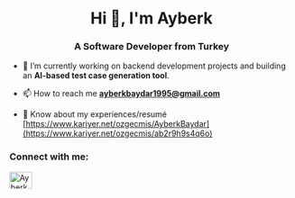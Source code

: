 <h1 align="center">Hi 👋, I'm Ayberk</h1>
<h3 align="center">A Software Developer from Turkey</h3>

- 🌱 I’m currently working on backend development projects and building an **AI-based test case generation tool**.

- 📫 How to reach me **ayberkbaydar1995@gmail.com**

- 📄 Know about my experiences/resumé [https://www.kariyer.net/ozgecmis/AyberkBaydar](https://www.kariyer.net/ozgecmis/ab2r9h9s4q6o)

<h3 align="left">Connect with me:</h3>
<p align="left">
  <a href="https://www.linkedin.com/in/ayberkbaydar/" target="_blank">
    <img align="center" src="https://raw.githubusercontent.com/rahuldkjain/github-profile-readme-generator/master/src/images/icons/Social/linked-in-alt.svg" alt="Ayberk Baydar LinkedIn" height="30" width="40" />
  </a>
</p>
